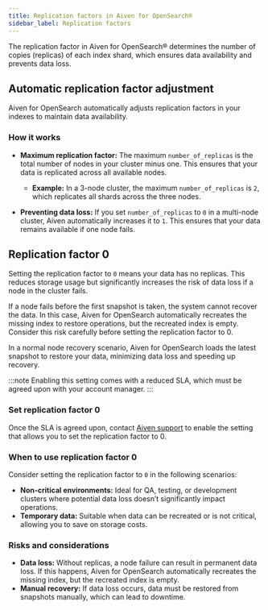 ```yaml
---
title: Replication factors in Aiven for OpenSearch®
sidebar_label: Replication factors
---
```


The replication factor in Aiven for OpenSearch® determines the number of copies (replicas) of each index shard, which ensures data availability and prevents data loss.

## Automatic replication factor adjustment

Aiven for OpenSearch automatically adjusts replication factors in your indexes
to maintain data availability.

### How it works

- **Maximum replication factor:** The maximum `number_of_replicas` is the total number
  of nodes in your cluster minus one. This ensures that your data is replicated across
  all available nodes.
  - **Example:** In a 3-node cluster, the maximum `number_of_replicas` is `2`, which
    replicates all shards across the three nodes.

- **Preventing data loss:** If you set `number_of_replicas` to `0` in a multi-node
  cluster, Aiven automatically increases it to `1`. This ensures that your data remains
  available if one node fails.

## Replication factor 0

Setting the replication factor to `0` means your data has no replicas. This reduces
storage usage but significantly increases the risk of data loss if a node in the
cluster fails.

If a node fails before the first snapshot is taken, the system cannot recover the data.
In this case, Aiven for OpenSearch automatically recreates the missing index to restore
operations, but the recreated index is empty. Consider this risk carefully
before setting the replication factor to 0.

In a normal node recovery scenario, Aiven for OpenSearch loads the latest snapshot to
restore your data, minimizing data loss and speeding up recovery.

:::note
Enabling this setting comes with a reduced SLA, which must be agreed upon
with your account manager.
:::

### Set replication factor 0

Once the SLA is agreed upon, contact [Aiven support](mailto:support@aiven.io) to enable
the setting that allows you to set the replication factor to 0.

### When to use replication factor 0

Consider setting the replication factor to `0` in the following scenarios:

- **Non-critical environments:** Ideal for QA, testing, or development clusters where
  potential data loss doesn’t significantly impact operations.
- **Temporary data:** Suitable when data can be recreated or is not critical, allowing
  you to save on storage costs.

### Risks and considerations

- **Data loss:** Without replicas, a node failure can result in permanent data loss. If
  this happens, Aiven for OpenSearch automatically recreates the missing index, but
  the recreated index is empty.
- **Manual recovery:** If data loss occurs, data must be restored from snapshots
  manually, which can lead to downtime.
